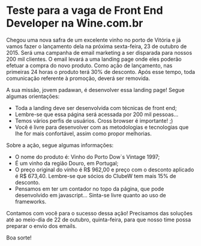 # Teste para a vaga de Front End Developer na Wine.com.br

Chegou uma nova safra de um excelente vinho no porto de Vitória e já vamos fazer o lançamento dela na próxima sexta-feira, 23 de outubro de 2015. Será uma campanha de email marketing a ser disparada para nossos 200 mil clientes. O email levará a uma landing page onde eles poderão efetuar a compra do novo produto. Como ação de lançamento, nas primeiras 24 horas o produto terá 30% de desconto. Após esse tempo, toda comunicação referente à promoção, deverá ser removida.

A sua missão, jovem padawan, é desenvolver essa landing page! Segue algumas orientações:

* Toda a landing deve ser desenvolvida com técnicas de front end;
* Lembre-se que essa página será acessada por 200 mil pessoas...
* Temos vários perfis de usuários. Cross browser é importante! ;)
* Você é livre para desenvolver com as metodologias e tecnologias que lhe for mais confortável, assim como propor melhorias.

Sobre a ação, segue algumas informações:

* O nome do produto é: Vinho do Porto Dow`s Vintage 1997;
* É um vinho da região Douro, em Portugal;
* O preço original do vinho é R$ 962,00 e preço com o desconto aplicado é R$ 673,40. Lembre-se que sócios do ClubeW tem mais 15% de desconto.
* Pensamos em ter um contador no topo da página, que pode desenvolvido em javascript... Sinta-se livre quanto ao uso de frameworks.

Contamos com você para o sucesso dessa ação! Precisamos das soluções até ao meio-dia de 22 de outubro, quinta-feira, para que nosso time possa preparar o envio dos emails.

Boa sorte!


